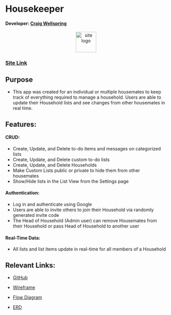 # Housekeeper
#### Developer: [Craig Wellspring](https://github.com/Craig-Wellspring/)

<div style="text-align:center">
  <img width="64" height="64" alt="site logo" src="./public/favicon.ico">
</div>

### [Site Link](https://house-keeper.netlify.app/)

## Purpose
* This app was created for an individual or multiple housemates to keep track of everything required to manage a household. Users are able to update their Household lists and see changes from other housemates in real time.

## Features: 
#### **CRUD**: 
* Create, Update, and Delete to-do items and messages on categorized lists
* Create, Update, and Delete custom to-do lists
* Create, Update, and Delete Households
* Make Custom Lists public or private to hide them from other housemates
* Show/Hide lists in the List View from the Settings page
#### **Authentication**: 
* Log in and authenticate using Google
* Users are able to invite others to join their Household via randomly generated invite code
* The Head of Household (Admin user) can remove Housemates from their Household or pass Head of Household to another user
#### **Real-Time Data**: 
* All lists and list items update in real-time for all members of a Household

## Relevant Links:
* [GitHub](https://github.com/Craig-Wellspring/housekeeper)

* [Wireframe](https://www.figma.com/file/MdTtCdX4rmRrN70ZC5pi1R/Housekeeper-Wireframe)

* [Flow Diagram](https://www.figma.com/file/zRGYj0VTE6fcsxdOgI1n79/Housekeeper-Diagram)

* [ERD](https://dbdiagram.io/d/61a58f0c8c901501c0d86f0c)
